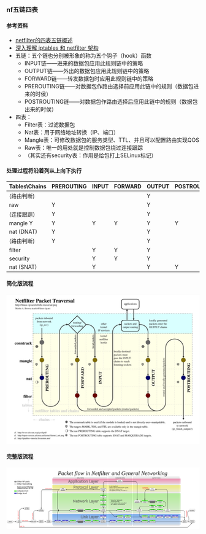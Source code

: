 ### nf五链四表

#### 参考资料
* [netfilter的四表五链概述](https://blog.csdn.net/angelqucheng/article/details/90032897)
* [深入理解 iptables 和 netfilter 架构](https://arthurchiao.art/blog/deep-dive-into-iptables-and-netfilter-arch-zh/)
* 五链：五个链也分别被形象的称为五个钩子（hook）函数
  * INPUT链——进来的数据包应用此规则链中的策略
  * OUTPUT链——外出的数据包应用此规则链中的策略
  * FORWARD链——转发数据包时应用此规则链中的策略
  * PREROUTING链——对数据包作路由选择前应用此链中的规则（数据包进来的时侯）
  * POSTROUTING链——对数据包作路由选择后应用此链中的规则（数据包出来的时侯）
* 四表：
  * Filter表：过滤数据包
  * Nat表：用于网络地址转换（IP、端口）
  * Mangle表：可修改数据包的服务类型、TTL、并且可以配置路由实现QOS
  * Raw表：唯一的用处就是控制数据包绕过连接跟踪
  * （其实还有security表：作用是给包打上SELinux标记）

#### 处理过程将沿着列从上向下执行
|Tables\Chains	|PREROUTING	|INPUT	|FORWARD	|OUTPUT	|POSTROUTING|
|---|---|---|---|---|---|
|(路由判断)	| 	| 	| 	|Y	|| 
|raw	    |Y	| 	| 	|Y	||
|(连接跟踪）	|Y	| 	| 	|Y	|| 
|mangle	Y	|Y	|Y	|Y	|Y  |Y|
|nat (DNAT)	|Y	| 	| 	|Y	||
|(路由判断)	|Y	| 	| 	|Y	||
|filter	 	|   |Y	|Y	|Y	||
|security	| 	|Y	|Y	|Y	||
|nat (SNAT)	| 	|Y	| 	|Y	|Y|

#### 简化版流程
![img](../images/nfk-tracersal.jpg)

#### 完整版流程
![img](../images/netfilter-packet-flow.svg)

